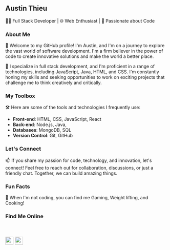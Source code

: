 ## Austin Thieu

👨‍💻 Full Stack Developer | 🌐 Web Enthusiast | 🚀 Passionate about Code

### About Me

👋 Welcome to my GitHub profile! I'm Austin, and I'm on a journey to explore the vast world of software development. I'm a firm believer in the power of code to create innovative solutions and make the world a better place.

🚀 I specialize in full stack development, and I'm proficient in a range of technologies, including JavaScript, Java, HTML, and CSS. I'm constantly honing my skills and seeking opportunities to work on exciting projects that challenge me to think creatively and critically.


### My Toolbox

🛠️ Here are some of the tools and technologies I frequently use:
- **Front-end**: HTML, CSS, JavaScript, React
- **Back-end**: Node.js, Java, 
- **Databases**: MongoDB, SQL
- **Version Control**: Git, GitHub

### Let's Connect

📫 If you share my passion for code, technology, and innovation, let's connect! Feel free to reach out for collaboration, discussions, or just a friendly chat. Together, we can build amazing things.

### Fun Facts

🌟 When I'm not coding, you can find me Gaming, Weight lifting, and Cooking!

### Find Me Online

<br/><a href="www.linkedin.com/in/austinthieu"><img src="https://img.shields.io/badge/linkedin-%230077B5.svg?&style=for-the-badge&logo=linkedin&logoColor=white" height=25></a>
<a href="mailto:austin.thieu123@gmail.com"><img src="https://img.shields.io/badge/Gmail-D14836?style=for-the-badge&logo=gmail&logoColor=white" height=25></a>
---
